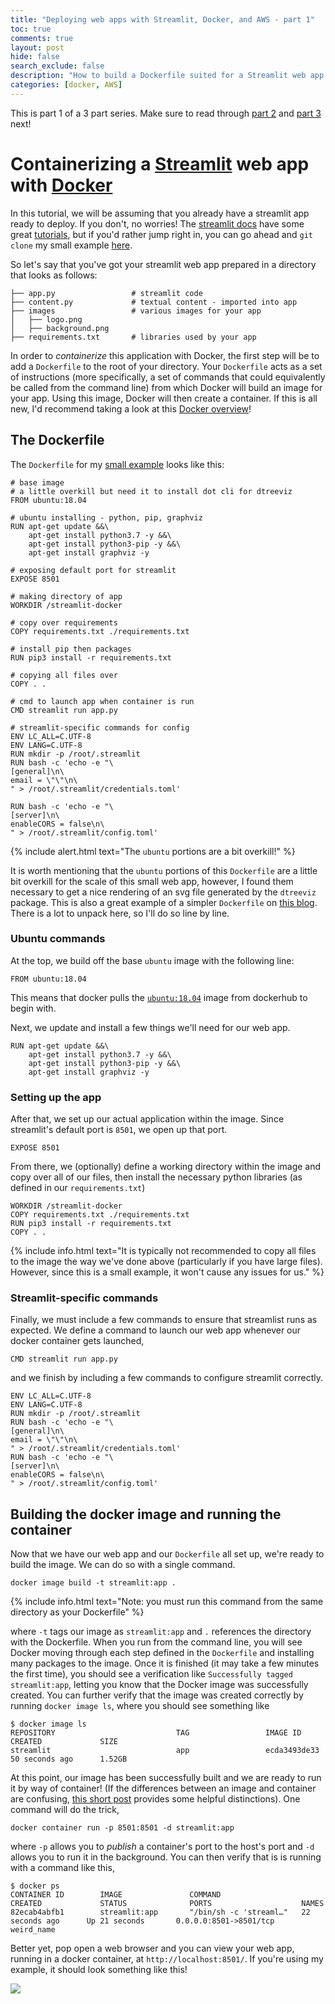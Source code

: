 ```yaml
---
title: "Deploying web apps with Streamlit, Docker, and AWS - part 1"
toc: true
comments: true
layout: post
hide: false
search_exclude: false
description: "How to build a Dockerfile suited for a Streamlit web app."
categories: [docker, AWS]
---
```


This is part 1 of a 3 part series. Make sure to read through [part 2](https://collinprather.github.io/blog/docker/aws/2020/03/10/streamlit-docker-pt1.html) and [part 3](https://collinprather.github.io/blog/docker/aws/2020/03/12/streamlit-docker-pt3.html) next!

# Containerizing a [Streamlit](https://www.streamlit.io/) web app with [Docker](https://www.docker.com/)

 In this tutorial, we will be assuming that you already have a streamlit app ready to deploy. 
If you don't, no worries! The [streamlit docs](https://docs.streamlit.io/) have some great [tutorials](https://docs.streamlit.io/tutorial/index.html),
but if you'd rather jump right in, you can go ahead and `git clone` my small example [here](https://github.com/collinprather/streamlit-docker).
 
 So let's say that you've got your streamlit web app prepared in a directory that looks as follows:
 
 ```
├── app.py                 # streamlit code
├── content.py             # textual content - imported into app
├── images                 # various images for your app
│   ├── logo.png
│   ├── background.png
├── requirements.txt       # libraries used by your app
```

In order to *containerize* this application with Docker, the first step will be to add a `Dockerfile`
to the root of your directory. Your `Dockerfile` acts as a set of instructions (more specifically,
a set of commands that could equivalently be called from the command line) from which Docker will
build an image for your app. Using this image, Docker will then create a container. If this is all new,
I'd recommend taking a look at this [Docker overview](https://docs.docker.com/engine/docker-overview/)!

## The Dockerfile

The `Dockerfile` for my [small example](https://github.com/collinprather/streamlit-docker/blob/master/Dockerfile) looks like this:

```shell
# base image
# a little overkill but need it to install dot cli for dtreeviz
FROM ubuntu:18.04

# ubuntu installing - python, pip, graphviz
RUN apt-get update &&\
    apt-get install python3.7 -y &&\
    apt-get install python3-pip -y &&\
    apt-get install graphviz -y

# exposing default port for streamlit
EXPOSE 8501

# making directory of app
WORKDIR /streamlit-docker

# copy over requirements
COPY requirements.txt ./requirements.txt

# install pip then packages
RUN pip3 install -r requirements.txt

# copying all files over
COPY . .

# cmd to launch app when container is run
CMD streamlit run app.py

# streamlit-specific commands for config
ENV LC_ALL=C.UTF-8
ENV LANG=C.UTF-8
RUN mkdir -p /root/.streamlit
RUN bash -c 'echo -e "\
[general]\n\
email = \"\"\n\
" > /root/.streamlit/credentials.toml'

RUN bash -c 'echo -e "\
[server]\n\
enableCORS = false\n\
" > /root/.streamlit/config.toml'
```

{% include alert.html text="The `ubuntu` portions are a bit overkill!" %}

It is worth mentioning that the `ubuntu` portions of this `Dockerfile` are a little bit overkill
for the scale of this small web app, however, I found them necessary to get a nice rendering of 
an svg file generated by the `dtreeviz` package. This is also a great example of a simpler `Dockerfile`
on [this blog](https://maelfabien.github.io/project/Streamlit/#). There is a lot to unpack here, so I'll do so line by line.

### Ubuntu commands

At the top, we build off the base `ubuntu` image with the following line: 

```shell
FROM ubuntu:18.04
```

This means that docker pulls the [`ubuntu:18.04`](https://hub.docker.com/_/ubuntu) image from dockerhub to begin with.

Next, we update and install a few things we'll need for our web app.

```shell
RUN apt-get update &&\
    apt-get install python3.7 -y &&\
    apt-get install python3-pip -y &&\
    apt-get install graphviz -y
```

### Setting up the app

After that, we set up our actual application within the image. Since streamlit's default port is `8501`, we open up that port.

```shell
EXPOSE 8501
```

From there, we (optionally) define a working directory within the image and copy over all of our files, then install the necessary python libraries (as defined in our `requirements.txt`)

```shell
WORKDIR /streamlit-docker
COPY requirements.txt ./requirements.txt
RUN pip3 install -r requirements.txt
COPY . .
```

{% include info.html text="It is typically not recommended to copy all files to the image the way we've done above (particularly if you have large files). However, since this is a small example, it won't cause any issues for us." %}


### Streamlit-specific commands

Finally, we must include a few commands to ensure that streamlist runs as expected. We define a command to launch our web app whenever our docker container gets launched,

```shell
CMD streamlit run app.py
```

and we finish by including a few commands to configure streamlit correctly.


```shell
ENV LC_ALL=C.UTF-8
ENV LANG=C.UTF-8
RUN mkdir -p /root/.streamlit
RUN bash -c 'echo -e "\
[general]\n\
email = \"\"\n\
" > /root/.streamlit/credentials.toml'
RUN bash -c 'echo -e "\
[server]\n\
enableCORS = false\n\
" > /root/.streamlit/config.toml'
```

## Building the docker image and running the container

Now that we have our web app and our `Dockerfile` all set up, we're ready to build the image. We can do so with a single command.

```shell
docker image build -t streamlit:app .
```
{% include info.html text="Note: you must run this command from the same directory as your Dockerfile" %}

where `-t` tags our image as `streamlit:app` and `.` references the directory with the Dockerfile. When you run from the command line, you will see Docker moving through each step defined in the `Dockerfile` and installing many packages to the image. Once it is finished (it may take a few minutes the first time), you should see a verification like `Successfully tagged streamlit:app`, letting you know that the Docker image was successfully created. You can further verify that the image was created correctly by running `docker image ls`, where you should see something like

```shell
$ docker image ls
REPOSITORY                           TAG                 IMAGE ID            CREATED             SIZE
streamlit                            app                 ecda3493de33        50 seconds ago      1.52GB
```

At this point, our image has been successfully built and we are ready to run it by way of container! (If the differences between an image and container are confusing, [this short post](https://nickjanetakis.com/blog/differences-between-a-dockerfile-docker-image-and-docker-container) provides some helpful distinctions). One command will do the trick,

```shell
docker container run -p 8501:8501 -d streamlit:app
```

where `-p` allows you to *publish* a container's port to the host's port and `-d` allows you to run it in the background. You can then verify that is is running with a command like this,

```shell
$ docker ps
CONTAINER ID        IMAGE               COMMAND                  CREATED             STATUS              PORTS                    NAMES
82ecab4abfb1        streamlit:app       "/bin/sh -c 'streaml…"   22 seconds ago      Up 21 seconds       0.0.0.0:8501->8501/tcp   weird_name
```

Better yet, pop open a web browser and you can view your web app, running in a docker container, at `http://localhost:8501/`. If you're using my example, it should look something like this!

![](../../../../../images/2020-03-10-streamlit-docker-pt1/streamlit-example.png)
